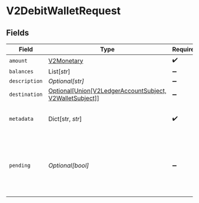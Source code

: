 # V2DebitWalletRequest


## Fields

| Field                                                                                        | Type                                                                                         | Required                                                                                     | Description                                                                                  |
| -------------------------------------------------------------------------------------------- | -------------------------------------------------------------------------------------------- | -------------------------------------------------------------------------------------------- | -------------------------------------------------------------------------------------------- |
| `amount`                                                                                     | [V2Monetary](../../models/shared/v2monetary.md)                                              | :heavy_check_mark:                                                                           | N/A                                                                                          |
| `balances`                                                                                   | List[*str*]                                                                                  | :heavy_minus_sign:                                                                           | N/A                                                                                          |
| `description`                                                                                | *Optional[str]*                                                                              | :heavy_minus_sign:                                                                           | N/A                                                                                          |
| `destination`                                                                                | [Optional[Union[V2LedgerAccountSubject, V2WalletSubject]]](../../models/shared/v2subject.md) | :heavy_minus_sign:                                                                           | N/A                                                                                          |
| `metadata`                                                                                   | Dict[str, *str*]                                                                             | :heavy_check_mark:                                                                           | Metadata associated with the wallet.                                                         |
| `pending`                                                                                    | *Optional[bool]*                                                                             | :heavy_minus_sign:                                                                           | Set to true to create a pending hold. If false, the wallet will be debited immediately.      |